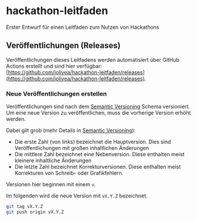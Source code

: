 # hackathon-leitfaden
Erster Entwurf für einen Leitfaden zum Nutzen von Hackathons

## Veröffentlichungen (Releases)

Veröffentlichungen dieses Leitfadens werden automatisiert über GitHub Actions erstellt und sind hier verfügbar: [https://github.com/joliyea/hackathon-leitfaden/releases](https://github.com/joliyea/hackathon-leitfaden/releases).

### Neue Veröffentlichungen erstellen

Veröffentlichungen sind nach dem [Semantic Versioning](https://semver.org/lang/de/) Schema versioniert. Um eine neue Version zu veröffentlichen, muss die vorherige Version erhöht werden.

Dabei gilt grob (mehr Details in [Semantic Versioning](https://semver.org/lang/de/)):

- Die erste Zahl (von links) bezeichnet die Hauptversion. Dies sind Veröffentlichungen mit großen inhaltlichen Änderungen
- Die mittlere Zahl bezeichnet eine Nebenversion. Diese enthalten meist kleinere inhaltliche Änderungen
- Die letzte Zahl bezeichnet Korrekturversionen. Diese enthalten meist Korrekturen von Schreib- oder Grafikfehlern.

Versionen hier beginnen mit einem `v`.

Im folgenden wird die neue Version mit `vX.Y.Z` bezeichnet.

```bash
git tag vX.Y.Z
git push origin vX.Y.Z
```

